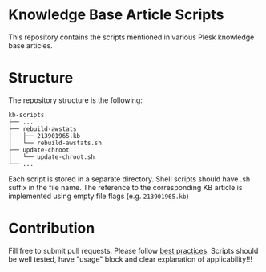 # Knowledge Base Article Scripts

This repository contains the scripts mentioned in various Plesk knowledge base articles.

# Structure

The repository structure is the following:

```
kb-scripts
├── ...
├── rebuild-awstats
│   ├── 213901965.kb
│   └── rebuild-awstats.sh
├── update-chroot
│   └── update-chroot.sh
└── ...
```

Each script is stored in a separate directory. Shell scripts should have .sh suffix in the file name. The reference to the corresponding KB article is implemented using empty file flags (e.g. `213901965.kb`)

# Contribution

Fill free to submit pull requests. Please follow [best practices](https://git-scm.com/book/en/v2/Distributed-Git-Contributing-to-a-Project). Scripts should be well tested, have "usage" block and clear explanation of applicability!!!
